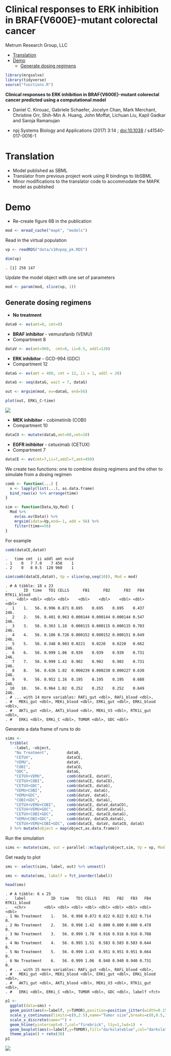 Clinical responses to ERK inhibition in BRAF{V600E}-mutant colorectal cancer
================
Metrum Research Group, LLC

-   [Translation](#translation)
-   [Demo](#demo)
    -   [Generate dosing regimens](#generate-dosing-regimens)

``` r
library(mrgsolve)
library(tidyverse)
source("functions.R")
```

**Clinical responses to ERK inhibition in BRAF{V600E}-mutant colorectal cancer predicted using a computational model**

-   Daniel C. Kirouac, Gabriele Schaefer, Jocelyn Chan, Mark Merchant, Christine Orr, Shih-Min A. Huang, John Moffat, Lichuan Liu, Kapil Gadkar and Saroja Ramanujan

-   npj Systems Biology and Applications (2017) 3:14 ; <doi:10.1038> / s41540-017-0016-1

Translation
===========

-   Model published as SBML
-   Translator from previous project work using R bindings to libSBML
-   Minor modifications to the translator code to accommodate the MAPK model as published

Demo
====

-   Re-create figure 6B in the publication

``` r
mod <- mread_cache("mapk", "models")
```

Read in the virtual population

``` r
vp <- readRDS("data/s10vpop_pk.RDS")

dim(vp)
```

    . [1] 250 147

Update the model object with one set of parameters

``` r
mod <- param(mod, slice(vp, 1))
```

Generate dosing regimens
------------------------

-   **No treatment**

``` r
data0 <- ev(amt=0, cmt=8)
```

-   **BRAF inhibitor** - vemurafanib (VEMU)
-   Compartment 8

``` r
dataV <- ev(amt=960,  cmt=8, ii=0.5, addl=120)
```

-   **ERK inhibitor** - GCD-994 (GDC)
-   Compartment 12

``` r
dataG <- ev(amt = 400, cmt = 12, ii = 1, addl = 20)

dataG <- seq(dataG, wait = 7, dataG) 

out <- mrgsim(mod, ev=dataG, end=56)

plot(out, ERKi_C~time)
```

![](img/mapk-unnamed-chunk-8-1.png)

-   **MEK inhibitor** - cobimetinib (COBI)
-   Compartment 10

``` r
dataCO <- mutate(dataG,amt=60,cmt=10)
```

-   **EGFR inihbitor** - cetuximab (CETUX)
-   Compartment 7

``` r
dataCE <- ev(cmt=7,ii=7,addl=7,amt=450)
```

We create two functions: one to combine dosing regimens and the other to simulate from a dosing regimen

``` r
comb <- function(...) {
  x <- lapply(list(...), as.data.frame)
  bind_rows(x) %>% arrange(time)
}

sim <- function(Data,Vp,Mod) {
  Mod %>%
    ev(as.ev(Data)) %>%
    mrgsim(idata=Vp,end=-1, add = 56) %>%
    filter(time==56) 
}
```

For example

``` r
comb(dataCE,dataV)
```

    .   time cmt  ii addl amt evid
    . 1    0   7 7.0    7 450    1
    . 2    0   8 0.5  120 960    1

``` r
sim(comb(dataCE,dataV), Vp = slice(vp,seq(10)), Mod = mod)
```

    . # A tibble: 10 x 23
    .       ID  time   TD1 CELLS      FB1      FB2      FB3   FB4 RTK1i_blood
    .    <dbl> <dbl> <dbl> <dbl>    <dbl>    <dbl>    <dbl> <dbl>       <dbl>
    .  1    1.   56. 0.996 0.871 0.695    0.695    0.695    0.437        246.
    .  2    2.   56. 0.401 0.963 0.000144 0.000144 0.000144 0.547        246.
    .  3    3.   56. 0.363 1.18  0.000115 0.000115 0.000115 0.703        246.
    .  4    4.   56. 0.186 0.726 0.000152 0.000152 0.000151 0.649        246.
    .  5    5.   56. 0.348 0.903 0.0221   0.0220   0.0220   0.662        246.
    .  6    6.   56. 0.999 1.06  0.939    0.939    0.939    0.731        246.
    .  7    7.   56. 0.999 1.42  0.902    0.902    0.902    0.731        246.
    .  8    8.   56. 0.636 1.02  0.000239 0.000230 0.000227 0.630        246.
    .  9    9.   56. 0.952 1.16  0.195    0.195    0.195    0.688        246.
    . 10   10.   56. 0.964 1.02  0.252    0.252    0.252    0.649        246.
    . # ... with 14 more variables: RAFi_gut <dbl>, RAFi_blood <dbl>,
    . #   MEKi_gut <dbl>, MEKi_blood <dbl>, ERKi_gut <dbl>, ERKi_blood <dbl>,
    . #   AKTi_gut <dbl>, AKTi_blood <dbl>, MEKi_V3 <dbl>, RTK1i_gut <dbl>,
    . #   ERKi <dbl>, ERKi_C <dbl>, TUMOR <dbl>, GDC <dbl>

Generate a data frame of runs to do

``` r
sims <- 
  tribble(
    ~label, ~object, 
    "No Treatment",        data0,
    "CETUX",               dataCE, 
    "VEMU",                dataV,
    "COBI",                dataCO, 
    "GDC",                 dataG,
    "CETUX+VEMU",          comb(dataCE, dataV), 
    "CETUX+COBI",          comb(dataCE, dataCO), 
    "CETUX+GDC",           comb(dataCE, dataG),
    "VEMU+COBI",           comb(dataV, dataG), 
    "VEMU+GDC",            comb(dataV, dataG),
    "COBI+GDC",            comb(dataCO, dataG),
    "CETUX+VEMU+COBI",     comb(dataCE, dataV,dataCO), 
    "CETUX+VEMU+GDC",      comb(dataCE, dataV,dataG), 
    "CETUX+COBI+GDC",      comb(dataCE, dataCO,dataG), 
    "VEMU+COBI+GDC",       comb(dataV, dataCO,dataG),
    "CETUX+VEMU+COBI+GDC", comb(dataCE, dataV, dataCO, dataG)
  ) %>% mutate(object = map(object,as.data.frame))
```

Run the simulation

``` r
sims <- mutate(sims, out = parallel::mclapply(object,sim, Vp = vp, Mod = mod))
```

Get ready to plot

``` r
sms <- select(sims, label, out) %>% unnest()

sms <- mutate(sms, labelf = fct_inorder(label))

head(sms)
```

    . # A tibble: 6 x 25
    .   label           ID  time   TD1 CELLS   FB1   FB2   FB3   FB4 RTK1i_blood
    .   <chr>        <dbl> <dbl> <dbl> <dbl> <dbl> <dbl> <dbl> <dbl>       <dbl>
    . 1 No Treatment    1.   56. 0.998 0.872 0.822 0.822 0.822 0.714          0.
    . 2 No Treatment    2.   56. 0.998 1.42  0.800 0.800 0.800 0.478          0.
    . 3 No Treatment    3.   56. 0.999 1.78  0.916 0.916 0.916 0.708          0.
    . 4 No Treatment    4.   56. 0.995 1.51  0.583 0.583 0.583 0.644          0.
    . 5 No Treatment    5.   56. 0.999 1.43  0.951 0.951 0.951 0.664          0.
    . 6 No Treatment    6.   56. 0.999 1.06  0.940 0.940 0.940 0.731          0.
    . # ... with 15 more variables: RAFi_gut <dbl>, RAFi_blood <dbl>,
    . #   MEKi_gut <dbl>, MEKi_blood <dbl>, ERKi_gut <dbl>, ERKi_blood <dbl>,
    . #   AKTi_gut <dbl>, AKTi_blood <dbl>, MEKi_V3 <dbl>, RTK1i_gut <dbl>,
    . #   ERKi <dbl>, ERKi_C <dbl>, TUMOR <dbl>, GDC <dbl>, labelf <fct>

``` r
p1 <- 
  ggplot(data=sms) + 
  geom_point(aes(x=labelf, y=TUMOR),position=position_jitter(width=0.15),col="grey") +
  scale_y_continuous(limits=c(0,2.5),name="Tumor size",breaks=c(0,0.5,1,1.5,2,2.5,3)) +
  scale_x_discrete(name="") + 
  geom_hline(yintercept=0.7,col="firebrick", lty=1,lwd=1)  +
  geom_boxplot(aes(x=labelf,y=TUMOR),fill="darkslateblue",col="darkslateblue",alpha=0.2) +
  theme_plain() + rotx(30)
p1
```

![](img/mapk-unnamed-chunk-16-1.png)
